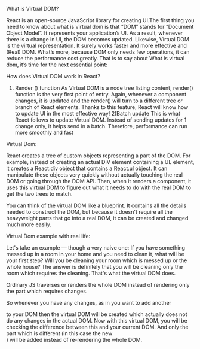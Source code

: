 What is Virtual DOM?

React is an open-source JavaScript library for creating UI.The first thing you need to know about what is virtual dom is that “DOM” stands for “Document Object Model”. It represents your application’s UI. As a result,
whenever there is a change in UI, the DOM becomes updated.
Likewise, Virtual DOM is the virtual representation. It surely works faster and more effective and (Real) DOM. What’s more, because DOM only needs few operations, it can reduce the performance cost greatly.
That is to say about What is virtual dom, it’s time for the next essential point:

How does Virtual DOM work in React?

1) Render () function
As Virtual DOM is a node tree listing content, render() function is the very first point of entry. Again, whenever a component changes, it is updated and the render() will turn to a different tree or branch of React elements.
Thanks to this feature, React will know how to update UI in the most effective way!
2)Batch update
This is what React follows to update Virtual DOM. Instead of sending updates for 1 change only, it helps send in a batch. Therefore, performance can run more smoothly and fast


Virtual Dom:

React creates a tree of custom objects representing a part of the DOM. For example, instead of creating an actual DIV element containing a UL element, it creates a React.div object that contains a React.ul object. It can manipulate these objects very quickly without actually touching the real DOM or going through the DOM API. Then, when it renders a component, it uses this virtual DOM to figure out what it needs to do with the real DOM to get the two trees to match.

You can think of the virtual DOM like a blueprint. It contains all the details needed to construct the DOM, but because it doesn't require all the heavyweight parts that go into a real DOM, it can be created and changed much more easily.

Virtual Dom example with real life:


Let's take an example — though a very naive one: If you have something messed up in a room in your home and you need to clean it, what will be your first step? Will you be cleaning your room which is messed up or the whole house? The answer is definitely that you will be cleaning only the room which requires the cleaning. That's what the virtual DOM does.

Ordinary JS traverses or renders the whole DOM instead of rendering only the part which requires changes.

So whenever you have any changes, as in you want to add another <div> to your DOM then the virtual DOM will be created which actually does not do any changes in the actual DOM. Now with this virtual DOM, you will be checking the difference between this and your current DOM. And only the part which is different (in this case the new <div>) will be added instead of re-rendering the whole DOM.

